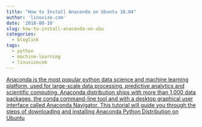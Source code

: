 ```yaml
---
title: "How to Install Anaconda on Ubuntu 18.04"
author: 'linuxize.com'
date: '2018-08-10'
slug: how-to-install-anaconda-on-ubu
categories:
  - bloglink
tags:
  - python
  - machine-learning
  - linuxizecom
---
```


[Anaconda is the most popular python data science and machine learning platform, used for large-scale data processing, predictive analytics and scientific computing. Anaconda distribution ships with more than 1,000 data packages, the conda command-line tool and with a desktop graphical user interface called Anaconda Navigator. This tutorial will guide you through the steps of downloading and installing Anaconda Python Distribution on Ubuntu<i class="fas fa-external-link-alt"></i>](https://linuxize.com/post/how-to-install-anaconda-on-ubuntu-18-04/)


